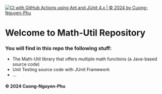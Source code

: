  [![CI with GitHub Actions using Ant and JUnit 4.x | © 2024 by Cuong-Nguyen-Phu](https://github.com/CuongNP284/math-util/actions/workflows/ci-with-ant.yml/badge.svg)](https://github.com/CuongNP284/math-util/actions/workflows/ci-with-ant.yml)

# Welcome to Math-Util Repository
### You will find in this repo the following stuff:
* The Math-Util library that offers multiple math functions (a Java-based source code)
* Unit Testing source code with JUnit Framework
* ...


#### © 2024 Cuong-Nguyen-Phu
